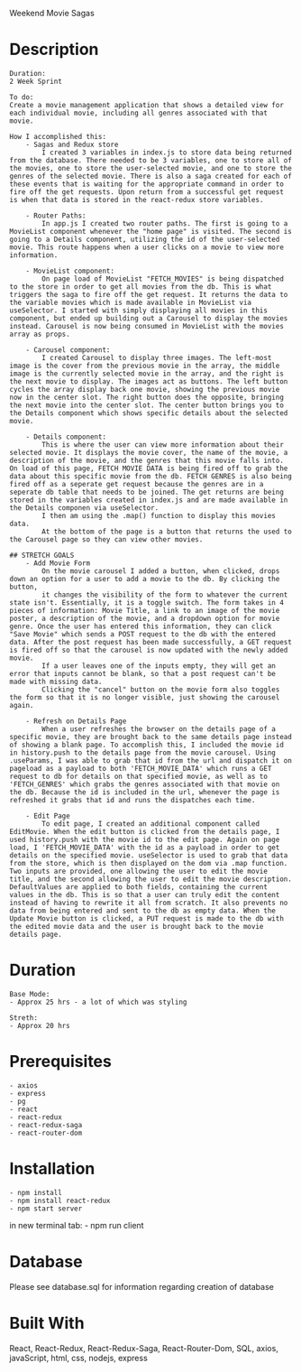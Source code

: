 Weekend Movie Sagas

# Description
    Duration: 
    2 Week Sprint
    
    To do: 
    Create a movie management application that shows a detailed view for each individual movie, including all genres associated with that movie.

    How I accomplished this:
        - Sagas and Redux store
            I created 3 variables in index.js to store data being returned from the database. There needed to be 3 variables, one to store all of the movies, one to store the user-selected movie, and one to store the genres of the selected movie. There is also a saga created for each of these events that is waiting for the appropriate command in order to fire off the get requests. Upon return from a successful get request is when that data is stored in the react-redux store variables. 
        
        - Router Paths:
            In app.js I created two router paths. The first is going to a MovieList component whenever the "home page" is visited. The second is going to a Details component, utilizing the id of the user-selected movie. This route happens when a user clicks on a movie to view more information.

        - MovieList component:
            On page load of MovieList "FETCH_MOVIES" is being dispatched to the store in order to get all movies from the db. This is what triggers the saga to fire off the get request. It returns the data to the variable movies which is made available in MovieList via useSelector. I started with simply displaying all movies in this component, but ended up building out a Carousel to display the movies instead. Carousel is now being consumed in MovieList with the movies array as props.

        - Carousel component:
            I created Carousel to display three images. The left-most image is the cover from the previous movie in the array, the middle image is the currently selected movie in the array, and the right is the next movie to display. The images act as buttons. The left button cycles the array display back one movie, showing the previous movie now in the center slot. The right button does the opposite, bringing the next movie into the center slot. The center button brings you to the Details component which shows specific details about the selected movie.

        - Details component:
            This is where the user can view more information about their selected movie. It displays the movie cover, the name of the movie, a description of the movie, and the genres that this movie falls into. On load of this page, FETCH MOVIE DATA is being fired off to grab the data about this specific movie from the db. FETCH GENRES is also being fired off as a seperate get request because the genres are in a seperate db table that needs to be joined. The get returns are being stored in the variables created in index.js and are made available in the Details componen via useSelector.
            I then am using the .map() function to display this movies data.
            At the bottom of the page is a button that returns the used to the Carousel page so they can view other movies. 

    ## STRETCH GOALS
        - Add Movie Form
            On the movie carousel I added a button, when clicked, drops down an option for a user to add a movie to the db. By clicking the button,
            it changes the visibility of the form to whatever the current state isn't. Essentially, it is a toggle switch. The form takes in 4 pieces of information: Movie Title, a link to an image of the movie poster, a description of the movie, and a dropdown option for movie genre. Once the user has entered this information, they can click "Save Movie" which sends a POST request to the db with the entered data. After the post request has been made successfully, a GET request is fired off so that the carousel is now updated with the newly added movie.
            If a user leaves one of the inputs empty, they will get an error that inputs cannot be blank, so that a post request can't be made with missing data.
            Clicking the "cancel" button on the movie form also toggles the form so that it is no longer visible, just showing the carousel again.

        - Refresh on Details Page
            When a user refreshes the browser on the details page of a specific movie, they are brought back to the same details page instead of showing a blank page. To accomplish this, I included the movie id in history.push to the details page from the movie carousel. Using .useParams, I was able to grab that id from the url and dispatch it on pageload as a payload to both 'FETCH_MOVIE_DATA' which runs a GET request to db for details on that specified movie, as well as to 'FETCH_GENRES' which grabs the genres associated with that movie on the db. Because the id is included in the url, whenever the page is refreshed it grabs that id and runs the dispatches each time.

        - Edit Page
            To edit page, I created an additional component called EditMovie. When the edit button is clicked from the details page, I used history.push with the movie id to the edit page. Again on page load, I 'FETCH_MOVIE_DATA' with the id as a payload in order to get details on the specified movie. useSelector is used to grab that data from the store, which is then displayed on the dom via .map function. Two inputs are provided, one allowing the user to edit the movie title, and the second allowing the user to edit the movie description. DefaultValues are applied to both fields, containing the current values in the db. This is so that a user can truly edit the content instead of having to rewrite it all from scratch. It also prevents no data from being entered and sent to the db as empty data. When the Update Movie button is clicked, a PUT request is made to the db with the edited movie data and the user is brought back to the movie details page.    

# Duration
    Base Mode:
    - Approx 25 hrs - a lot of which was styling

    Streth:
    - Approx 20 hrs

# Prerequisites
    - axios
    - express
    - pg
    - react
    - react-redux
    - react-redux-saga
    - react-router-dom

# Installation
    - npm install
    - npm install react-redux
    - npm start server
   
   in new terminal tab:
    - npm run client

# Database
Please see database.sql for information regarding creation of database

# Built With
React, React-Redux, React-Redux-Saga, React-Router-Dom, SQL, axios, javaScript, html, css, nodejs, express
